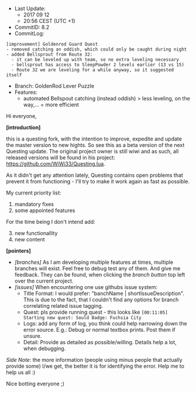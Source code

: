 - Last Update: 
    - 2017 09 12
    - 20:56 CEST  (UTC +1)
- CommitID: 8.2
- CommitLog: 
```
[improvement] Goldenrod Guard Quest
- removed catching an oddish, which could only be caught during night
- added Bellsprout from Route 32:
  - it can be leveled up with team, so no extra leveling necessary
  - bellsprout has access to SleepPowder 2 levels earlier (13 vs 15)
  - Route 32 we are leveling for a while anyway, so it suggested itself
```
- Branch: GoldenRod Lever Puzzle
- Features:
	- automated Bellspout catching (instead oddish) > less leveling, on the way,... = more efficient

Hi everyone,

**[introduction]**

this is a questing fork, with the intention to improve, expedite and update the master version to new hights.
So see this as a beta version of the next Questing update. The original project owner is still wiwi and as such,
all released versions will be found in his project: https://github.com/WiWi33/Questing.lua.

As it didn't get any attention lately, Questing contains open problems that prevent it from functioning - I'll
try to make it work again as fast as possible.

My current priority list:
1. mandatory fixes
2. some appointed features

For the time being I don't intend add:

3. new functionallity
4. new content

**[pointers]**
- _[branches]_ As I am developing multiple features at times, multiple branches will exist. Feel free to
debug test any of them. And give me feedback. They can be found, when clicking the *branch button* top left
over the current project.
- _[issues]_ When encountering one use githubs issue system:
    - Title Format: I would prefer: "banchName | shortIssueDescription". This is due to the fact, that I couldn't find
    any options for branch correlating related issue tagging.
    - Quest: pls provide running quest - this looks like `[00:11:05] Starting new quest: Sould Badge: Fuchsia City`
    - Logs: add any form of log, you think could help narrowing down the error source. E.g.: Debug or normal textbox
    prints. Post them if unsure.
    - Detail: Provide as detailed as possible/willing. Details help a lot, when debugging.

_Side Note_: the more information (people using minus people that actually provide some) I/we get, the better it is for
identifying the error. Help me to help us all :)

Nice botting everyone ;)